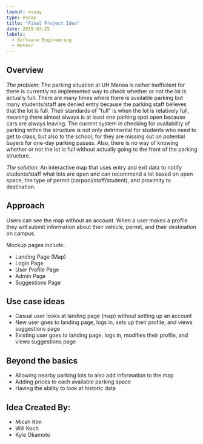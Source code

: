 ```yaml
---
layout: essay
type: essay
title: "Final Project Idea"
date: 2019-03-25
labels:
  - Software Engineering
  - Meteor
---
```


## Overview
<i>The problem</i>: The parking situation at UH Manoa is rather inefficient for there is currently no implemented way to check whether or not the lot is actually full. There are many times where there is available parking but many students/staff are denied entry because the parking staff believes that the lot is full. Their standards of "full" is when the lot is relatively full, meaning there almost always is at least one parking spot open because cars are always leaving. The current system in checking for availability of parking within the structure is not only detrimental for students who need to get to class, but also to the school, for they are missing out on potential buyers for one-day parking passes. Also, there is no way of knowing whether or not the lot is full without actually going to the front of the parking structure.

<i>The solution</i>: An interactive map that uses entry and exit data to notify students/staff what lots are open and can recommend a lot based on open space, the type of permit (carpool/staff/student), and proximity to destination.

## Approach
Users can see the map without an account. When a user makes a profile they will submit information about their vehicle, permit, and their destination on campus. 

Mockup pages include:
* Landing Page (Map)
* Login Page
* User Profile Page
* Admin Page
* Suggestions Page

## Use case ideas
* Casual user looks at landing page (map) without setting up an account
* New user goes to landing page, logs in, sets up their profile, and views suggestions page
* Existing user goes to landing page, logs in, modifies their profile, and views suggestions page

## Beyond the basics
* Allowing nearby parking lots to also add information to the map
* Adding prices to each available parking space
* Having the ability to look at historic data

## Idea Created By:
* Micah Kim
* Will Koch
* Kyle Okamoto
